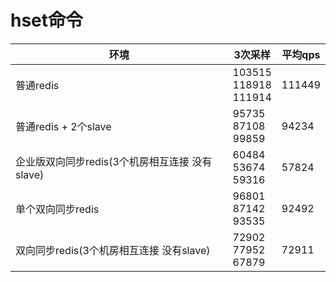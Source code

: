 # hset命令


|  环境     |   3次采样    | 平均qps|
| ----  | ----  | ---- |
|  普通redis     |  103515 <br> 118918 <br>  111914  |  111449     |
|  普通redis + 2个slave     | 95735 <br> 87108 <br> 99859    |   94234    |
|  企业版双向同步redis(3个机房相互连接 没有slave)    | 60484 <br> 53674 <br> 59316    |  57824     |
|  单个双向同步redis     |  96801 <br> 87142 <br> 93535    |  92492     |
|  双向同步redis(3个机房相互连接 没有slave)    |  72902 <br> 77952 <br> 67879   |   72911    |